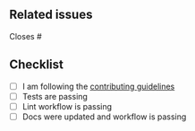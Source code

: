 <!--
Thanks for making a pull request to SolarPosition.jl.
We have added this PR template to help you help us.
Make sure to read the contributing guidelines.
See the comments below, fill the required fields, and check the items.
-->

## Related issues

<!-- We normally work with (i) create issue; (ii) discussion if necessary; (iii) create PR. So, at least one of the following should be true:-->

<!-- Option 1, this closes an existing issue. Fill the number below-->

Closes #

<!-- Option 2, this is a small fix that arguably won't need an issue. Uncomment below -->
<!--
There is no related issue.
-->

## Checklist

<!-- mark true if NA -->
<!-- leave PR as draft until all is checked -->

- [ ] I am following the [contributing guidelines](https://github.com/JuliaSolarPV/SolarPosition.jl/blob/main/docs/src/contributing.md)
- [ ] Tests are passing
- [ ] Lint workflow is passing
- [ ] Docs were updated and workflow is passing
